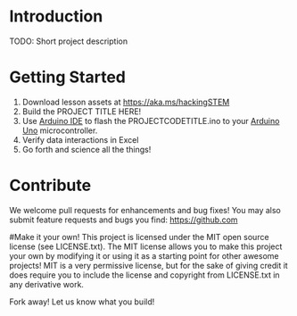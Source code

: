 # Introduction 
TODO: Short project description

# Getting Started
1.	Download lesson assets at https://aka.ms/hackingSTEM
2.	Build the PROJECT TITLE HERE!
3.	Use [Arduino IDE](https://www.arduino.cc/en/Main/Software) to flash the
 PROJECTCODETITLE.ino to your [Arduino Uno](https://store.arduino.cc/usa/arduino-uno-rev3)
 microcontroller.
4.	Verify data interactions in Excel
5. Go forth and science all the things!


# Contribute
We welcome pull requests for enhancements and bug fixes! You may also submit
feature requests and bugs you find:
https://github.com

#Make it your own!
This project is licensed under the MIT open source license (see LICENSE.txt).
The MIT license allows you to make this project your own by modifying it or using
it as a starting point for other awesome projects! MIT is a very permissive license, 
but for the sake of giving credit it does require you to include the license and 
copyright from LICENSE.txt in any derivative work.

Fork away! Let us know what you build!